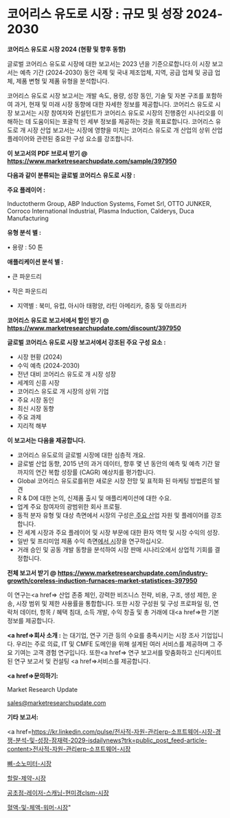 # 코어리스 유도로 시장 : 규모 및 성장 2024-2030

<strong>코어리스 유도로 시장 2024 (현황 및 향후 동향)</strong>

글로벌 코어리스 유도로 시장에 대한 보고서는 2023 년을 기준으로합니다.이 시장 보고서는 예측 기간 (2024-2030) 동안 국제 및 국내 제조업체, 지역, 공급 업체 및 공급 업체, 제품 변형 및 제품 유형을 분석합니다.

코어리스 유도로 시장 보고서는 개발 속도, 용량, 성장 동인, 기술 및 자본 구조를 포함하여 과거, 현재 및 미래 시장 동향에 대한 자세한 정보를 제공합니다. 코어리스 유도로 시장 보고서는 시장 참여자와 컨설턴트가 코어리스 유도로 시장의 진행중인 시나리오를 이해하는 데 도움이되는 포괄적 인 세부 정보를 제공하는 것을 목표로합니다. 코어리스 유도로 개 시장 산업 보고서는 시장에 영향을 미치는 코어리스 유도로 개 산업의 상위 산업 플레이어와 관련된 중요한 구성 요소를 강조합니다.



<strong>이 보고서의 PDF 브로셔 받기 @ <a href=https://www.marketresearchupdate.com/sample/397950>https://www.marketresearchupdate.com/sample/397950</a></strong>



<strong>다음과 같이 분류되는 글로벌 코어리스 유도로 시장 :</strong>



<strong>주요 플레이어 :</strong>

Inductotherm Group, ABP Induction Systems, Fomet Srl, OTTO JUNKER, Corroco International Industrial, Plasma Induction, Calderys, Duca Manufacturing



<strong>유형 분석 별 :</strong>

• 용량 : 50 톤



<strong>애플리케이션 분석 별 :</strong>

• 큰 파운드리

• 작은 파운드리

<ul>
  <li>지역별 : 북미, 유럽, 아시아 태평양, 라틴 아메리카, 중동 및 아프리카</li>
</ul>


<strong>코어리스 유도로 보고서에서 할인 받기 @ <a href=https://www.marketresearchupdate.com/discount/397950>https://www.marketresearchupdate.com/discount/397950</a></strong>



<strong>글로벌 코어리스 유도로 시장 보고서에서 강조된 주요 구성 요소 :</strong>
<ul>
  <li>시장 현황 (2024)</li>
  <li>수익 예측 (2024-2030)</li>
  <li>전년 대비 코어리스 유도로 개 시장 성장</li>
  <li>세계의 신흥 시장</li>
  <li>코어리스 유도로 개 시장의 상위 기업</li>
  <li>주요 시장 동인</li>
  <li>최신 시장 동향</li>
  <li>주요 과제</li>
  <li>지리적 해부</li>
</ul>


<strong>이 보고서는 다음을 제공합니다.</strong>
<ul>
  <li>코어리스 유도로의 글로벌 시장에 대한 심층적 개요.</li>
  <li>글로벌 산업 동향, 2015 년의 과거 데이터, 향후 몇 년 동안의 예측 및 예측 기간 말까지의 연간 복합 성장률 (CAGR) 예상치를 평가합니다.</li>
  <li>Global 코어리스 유도로를위한 새로운 시장 전망 및 표적화 된 마케팅 방법론의 발견</li>
  <li>R &amp; D에 대한 논의, 신제품 출시 및 애플리케이션에 대한 수요.</li>
  <li>업계 주요 참여자의 광범위한 회사 프로필.</li>
  <li>동적 분자 유형 및 대상 측면에서 시장의 구성은<a href=> 주요 산</a>업 자원 및 플레이어를 강조합니다.</li>
  <li>전 세계 시장과 주요 플레이어 및 시장 부문에 대한 환자 역학 및 시장 수익의 성장.</li>
  <li>일반 및 프리미엄 제품 수익 측면<a href=>에서 시</a>장을 연구하십시오.</li>
  <li>거래 승인 및 공동 개발 동향을 분석하여 시장 판매 시나리오에서 상업적 기회를 결정합니다.</li>
</ul>



<strong>전체 보고서 받기 @ <a href=https://www.marketresearchupdate.com/industry-growth/coreless-induction-furnaces-market-statistices-397950>https://www.marketresearchupdate.com/industry-growth/coreless-induction-furnaces-market-statistices-397950</a></strong>

이 연구는<a href=> 산업 존중</a> 체인, 강력한 비즈니스 전략, 비용, 구조, 생성 제한, 운송, 시장 범위 및 제한 사용률을 통합합니다. 또한 시장 구성원 및 구성 프로파일 링, 연락처 데이터, 항목 / 혜택 침대, 소득 개발, 수익 창출 및 총 거래에 대<a href=>한 기본 </a>정보를 제공합니다.



<strong><a href=>회사 소</a>개 :</strong>
는 대기업, 연구 기관 등의 수요를 충족시키는 시장 조사 기업입니다. 우리는 주로 의료, IT 및 CMFE 도메인을 위해 설계된 여러 서비스를 제공하며 그 주요 기여는 고객 경험 연구입니다. 또한<a href=> 연구 보</a>고서를 맞춤화하고 신디케이트 된 연구 보고서 및 컨설팅 <a href=>서비스</a>를 제공합니다.



<strong><a href=>문의하기:</a></strong>

Market Research Update

sales@marketresearchupdate.com



<strong>기타 보고서:</strong>

<a href=https://kr.linkedin.com/pulse/전사적-자원-관리erp-소프트웨어-시장-경쟁-분석-및-성장-잠재력-2029-isdailynews?trk=public_post_feed-article-content>전사적-자원-관리erp-소프트웨어-시장</a>

<a href=https://www.linkedin.com/pulse/뼈-소노미터-시장-동향-및-성장-전망-survey-spotlight-pro-24-analysis-aqh3f/>뼈-소노미터-시장</a>

<a href=https://www.linkedin.com/pulse/할랄-제약-시장-현재-및-미래-성장-2029-trend-tracking-tips-360-analysis-pffff/>할랄-제약-시장</a>

<a href=https://www.linkedin.com/pulse/공초점-레이저-스캐닝-현미경clsm-시장-세분화-연구-및-목표-xxfrf/>공초점-레이저-스캐닝-현미경clsm-시장</a>

<a href=https://www.linkedin.com/pulse/혈액-및-체액-워머-시장-경쟁-분석-성장-잠재력-2030-analytics-alchemy-360-analysis-so19c/>혈액-및-체액-워머-시장</a>"
